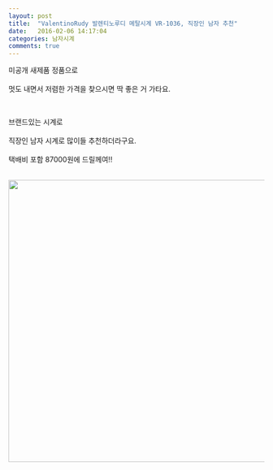 ```yaml
---
layout: post
title:  "ValentinoRudy 발렌티노루디 메탈시계 VR-1036, 직장인 남자 추천"
date:   2016-02-06 14:17:04
categories: 남자시계
comments: true
---
```


미공개 새제품 정품으로 <br>
<br>
멋도 내면서 저렴한 가격을 찾으시면 딱 좋은 거 가타요.<br>

<br>

브랜드있는 시계로 <br>
<br>
직장인 남자 시계로 많이들 추천하더라구요. 
<br><br>
택배비 포함 87000원에 드릴께여!! <br>

<br>
<img class="image" src="https://1.bp.blogspot.com/-9IPPtNSrdng/W-bjKSMX_9I/AAAAAAAAApU/U7TzF9MRZEooFk0bOaD-HXmyn0RW6_ZBgCLcBGAs/s1600/47368584.jpg" alt="" width="556"/>
<br>

<br>
<img class="image" src="https://lkh119.speedgabia.com/coverkorea/ValentinoRudy/20180516_2705_1036/VR1036_780.jpg" alt=""/>
<br><br>

<br>

